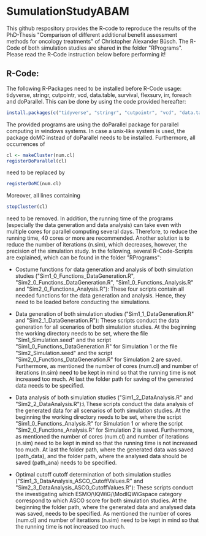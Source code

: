 # SumulationStudyABAM
This github respository provides the R-code to reproduce the results of the PhD-Thesis "Comparison of different additional benefit assessment methods for oncology treatments" of Christopher Alexander Büsch. The R-Code of both simulation studies are shared in the folder "RPrograms". Please read the R-Code instruction below before performing it!

## R-Code: 
The following R-Packages need to be installed before R-Code usage: tidyverse, stringr, cutpointr, vcd, data.table, survival, flexsurv, irr, foreach and doParallel. This can be done by using the code provided hereafter:
```r
install.packages(c("tidyverse", "stringr", "cutpointr", "vcd", "data.table", "survival", "flexsurv", "irr", "foreach", "doParallel"))
```
The provided programs are using the doParallel package for parallel computing in windows systems. In case a unix-like system is used, the package doMC instead of doParallel needs to be installed. Furthermore, all occurrences of 
```r
cl <- makeCluster(num.cl)
registerDoParallel(cl)
```
need to be replaced by 
```r
registerDoMC(num.cl)
```
Moreover, all lines containing 
```r
stopCluster(cl)
```
need to be removed. In addition, the running time of the programs (especially the data generation and data analysis) can take even with multiple cores for parallel computing several days. Therefore, to reduce the running time, 40 cores or more are recommended. Another solution is to reduce the number of iterations (n.sim), which decreases, however, the precision of the simulation study.
In the following, several R-Code-Scripts are explained, which can be found in the folder "RPrograms":
- Costume functions for data generation and analysis of both simulation studies ("Sim1_0_Functions_DataGeneration.R", "Sim2_0_Functions_DataGeneration.R", "Sim1_0_Functions_Analysis.R" and "Sim2_0_Functions_Analysis.R"):
  These four scripts contain all needed functions for the data generation and analysis. Hence, they need to be loaded before conducting the simulations. 
  
- Data generation of both simulation studies ("Sim1_1_DataGeneration.R" and "Sim2_1_DataGeneration.R"):
  These scripts conduct the data generation for all scenarios of both simulation studies. At the beginning the working directory needs to be set, where the file "Sim1_Simulation.seed" and the script "Sim1_0_Functions_DataGeneration.R" for Simulation 1 or the file "Sim2_Simulation.seed" and the script "Sim2_0_Functions_DataGeneration.R" for Simulation 2 are saved. Furthermore, as mentioned the number of cores (num.cl) and number of iterations (n.sim) need to be kept in mind so that the running time is not increased too much. At last the folder path for saving of the generated data needs to be specified. 
  
- Data analysis of both simulation studies ("Sim1_2_DataAnalysis.R" and "Sim2_2_DataAnalysis.R"):\\
  These scripts conduct the data analysis of the generated data for all scenarios of both simulation studies. At the beginning the working directory needs to be set, where the script "Sim1_0_Functions_Analysis.R" for Simulation 1 or where the script "Sim2_0_Functions_Analysis.R" for Simulation 2 is saved. Furthermore, as mentioned the number of cores (num.cl) and number of iterations (n.sim) need to be kept in mind so that the running time is not increased too much. At last the folder path, where the generated data was saved (path_data), and the folder path, where the analysed data should be saved (path_ana) needs to be specified. 
  
- Optimal cutoff cutoff determination of both simulation studies ("Sim1_3_DataAnalysis_ASCO_CutoffValues.R" and "Sim2_3_DataAnalysis_ASCO_CutoffValues.R"): 
	These scripts conduct the investigating which ESMO/\IQWiG/\ModIQWiGspace category correspond to which ASCO score for both simulation studies. At the beginning the folder path, where the generated data and analysed data was saved, needs to be specified. As mentioned the number of cores (num.cl) and number of iterations (n.sim) need to be kept in mind so that the running time is not increased too much.
